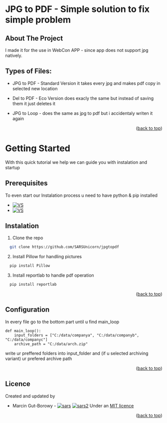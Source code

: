 # JPG to PDF - Simple solution to fix simple problem
<a name="readme-top"></a>
## About The Project
I made it for the use in WebCon APP - since app does not support jpg natively.
## Types of Files:

* JPG to PDF - Standard Version
it takes every jpg and makes pdf copy in selected new location

* Del to PDF - Eco Version
does exacly the same but instead of saving them it just deletes it

* JPG to Loop -
does the same as jpg to pdf but i accidentaly writen it again

<p align="right">(<a href="#readme-top">back to top</a>)</p>

# Getting Started
With this quick tutorial we help we can guide you with instalation and startup

## Prerequisites

To even start our Instalation process u need to have python & pip installed
* [![VS][py.dev]][py-url]
* [![VS][pip.dev]][pip-url]

## Instalation
1. Clone the repo
 ```sh
   git clone https://github.com/SARSUnicorn/jpgtopdf
   ```

2. Install Pillow for handling pictures
 ```sh
   pip install Pillow
   ```
3. Install  reportlab to handle pdf operation
 ```sh
   pip install reportlab
   ```
<p align="right">(<a href="#readme-top">back to top</a>)</p>

## Configuration

In every file go to the bottom part until u find main_loop
```
def main_loop():
    input_folders = ["C:/data/companya", "C:/data/companyb", "C:/data/companyc"]
    archive_path = "C:/data/arch.zip"
```
write ur preffered folders into input_folder
and (if u selected archiving variant) ur prefered archive path


<p align="right">(<a href="#readme-top">back to top</a>)</p>

## Licence

Created and updated by
* Marcin Gut-Borowy -  [![sars][git.dev]][sars-url]   [![sars2][linked.dev]][sars2-url] 
Under an [MIT licence](https://en.wikipedia.org/wiki/MIT_License)

<p align="right">(<a href="#readme-top">back to top</a>)</p>







[py.dev]:https://img.shields.io/badge/Python-3.9-green
[py-url]:https://www.python.org/downloads/

[pip.dev]:https://pypi-camo.freetls.fastly.net/cd7ef4975d71b4a87a35b3c01b5b1ec8481c4549/68747470733a2f2f696d672e736869656c64732e696f2f707970692f762f7069702e737667
[pip-url]:https://pypi.org/project/pip/


[sars2-url]: https://www.linkedin.com/in/marcin-gut-borowy-4b4854203/
[sars-url]: https://github.com/SARSUnicorn
[git.dev]: https://img.shields.io/badge/GitHub-100000?style=for-the-badge&logo=github&logoColor=white
[linked.dev]: https://img.shields.io/badge/LinkedIn-0077B5?style=for-the-badge&logo=linkedin&logoColor=white
